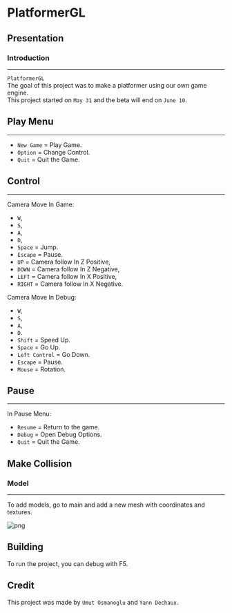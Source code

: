 # PlatformerGL

## Presentation


### Introduction
-----------
`PlatformerGL`<br>
The goal of this project was to make a platformer using our own game engine.<br>
This project started on `May 31` and the beta will end on `June 10`. <br>

## Play Menu
-----------

- `New Game` = Play Game.<br>
- `Option` = Change Control.<br>
- `Quit` =  Quit the Game.<br>

## Control
-----------
Camera Move In Game: <br>
- `W`,  
- `S`,  
- `A`, 
- `D`,
- `Space` = Jump.<br>
- `Escape` = Pause.<br>
- `UP` = Camera follow In Z Positive,
- `DOWN` = Camera follow In Z Negative,
- `LEFT` = Camera follow In X Positive,
- `RIGHT` = Camera follow In X Negative.

Camera Move In Debug: <br>
- `W`,  
- `S`,  
- `A`, 
- `D`. 
- `Shift` = Speed Up.<br>
- `Space` = Go Up.<br>
- `Left Control` = Go Down.<br>
- `Escape` = Pause.<br>
- `Mouse` = Rotation.<br>

## Pause
-----------
In Pause Menu:
- `Resume` = Return to the game.<br>
- `Debug` = Open Debug Options.<br>
- `Quit` = Quit the Game.<br>

## Make Collision

### Model
-----------
To add models, go to main and add a new mesh with coordinates and textures.<br>

![png](OpenGLVeryStart/OpenGL/Assets/MeshCapture.PNG)

## Building

To run the project, you can debug with F5.

## Credit

This project was made by `Umut Osmanoglu` and `Yann Dechaux`.

